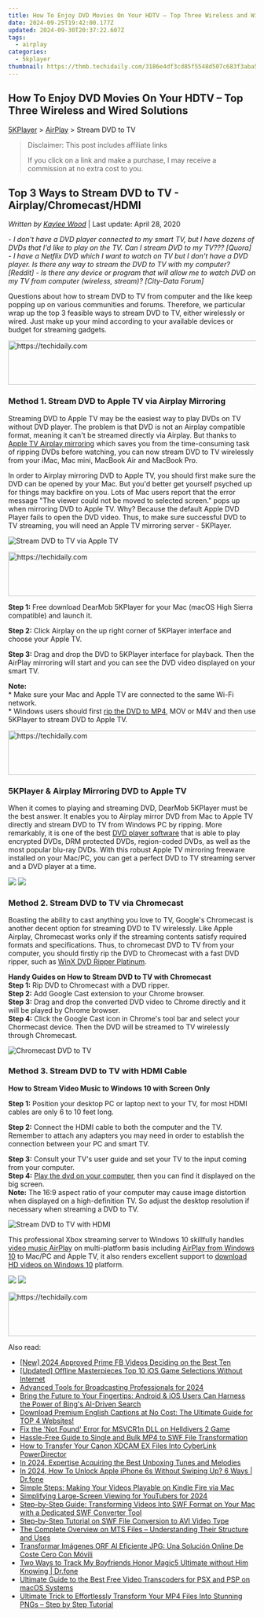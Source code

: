 ```yaml
---
title: How To Enjoy DVD Movies On Your HDTV – Top Three Wireless and Wired Solutions
date: 2024-09-25T19:42:00.177Z
updated: 2024-09-30T20:37:22.607Z
tags:
  - airplay
categories:
  - 5kplayer
thumbnail: https://thmb.techidaily.com/3186e4df3cd85f5548d507c683f3aba596cb59805e7e3afa70cfb9fc8a32b29d.jpg
---
```


## How To Enjoy DVD Movies On Your HDTV – Top Three Wireless and Wired Solutions

[5KPlayer](https://tools.techidaily.com/5kplayer/products/) \> [AirPlay](https://tools.techidaily.com/5kplayer/airplay/) \> Stream DVD to TV

>  Disclaimer: This post includes affiliate links
>
>  If you click on a link and make a purchase, I may receive a commission at no extra cost to you.
>

## Top 3 Ways to Stream DVD to TV - Airplay/Chromecast/HDMI

 _Written by [Kaylee Wood](https://www.quora.com/profile/Amanda-Hu-21)_ | Last update: April 28, 2020

_\- I don't have a DVD player connected to my smart TV, but I have dozens of DVDs that I'd like to play on the TV. Can I stream DVD to my TV??? \[Quora\]_ 
 _\- I have a Netflix DVD which I want to watch on TV but I don't have a DVD player. Is there any way to stream the DVD to TV with my computer? \[Reddit\]_ 
 _\- Is there any device or program that will allow me to watch DVD on my TV from computer (wireless, stream)? \[City-Data Forum\]_ 

Questions about how to stream DVD to TV from computer and the like keep popping up on various communities and forums. Therefore, we particular wrap up the top 3 feasible ways to stream DVD to TV, either wirelessly or wired. Just make up your mind according to your available devices or budget for streaming gadgets.

<!-- affiliate ads begin -->
<a href="https://appsumo.8odi.net/c/5597632/2144287/7443" target="_top" id="2144287">
  <img src="//a.impactradius-go.com/display-ad/7443-2144287" border="0" alt="https://techidaily.com" width="600" height="90"/>
</a>
<img height="0" width="0" src="https://appsumo.8odi.net/i/5597632/2144287/7443" style="position:absolute;visibility:hidden;" border="0" />
<!-- affiliate ads end -->

### Method 1\. Stream DVD to Apple TV via Airplay Mirroring

Streaming DVD to Apple TV may be the easiest way to play DVDs on TV without DVD player. The problem is that DVD is not an Airplay compatible format, meaning it can't be streamed directly via Airplay. But thanks to [Apple TV Airplay mirroring](https://tools.techidaily.com/5kplayer/airplay/) which saves you from the time-consuming task of ripping DVDs before watching, you can now stream DVD to TV wirelessly from your iMac, Mac mini, MacBook Air and MacBook Pro.

In order to Airplay mirroring DVD to Apple TV, you should first make sure the DVD can be opened by your Mac. But you'd better get yourself psyched up for things may backfire on you. Lots of Mac users report that the error message "The viewer could not be moved to selected screen." pops up when mirroring DVD to Apple TV. Why? Because the default Apple DVD Player fails to open the DVD video. Thus, to make sure successful DVD to TV streaming, you will need an Apple TV mirroring server - 5KPlayer. 

![Stream DVD to TV via Apple TV](https://www.5kplayer.com/airplay/img/mirror-desktop-0226.jpg)

<!-- affiliate ads begin -->
<a href="https://appsumo.8odi.net/c/5597632/2118323/7443" target="_top" id="2118323">
  <img src="//a.impactradius-go.com/display-ad/7443-2118323" border="0" alt="https://techidaily.com" width="728" height="90"/>
</a>
<img height="0" width="0" src="https://appsumo.8odi.net/i/5597632/2118323/7443" style="position:absolute;visibility:hidden;" border="0" />
<!-- affiliate ads end -->

**Step 1:** Free download DearMob 5KPlayer for your Mac (macOS High Sierra compatible) and launch it.

**Step 2:** Click Airplay on the up right corner of 5KPlayer interface and choose your Apple TV.

**Step 3:** Drag and drop the DVD to 5KPlayer interface for playback. Then the AirPlay mirroring will start and you can see the DVD video displayed on your smart TV.

**Note:**   
 \* Make sure your Mac and Apple TV are connected to the same Wi-Fi network.  
 \* Windows users should first [rip the DVD to MP4](https://tools.techidaily.com/winxdvd/products/), MOV or M4V and then use 5KPlayer to stream DVD to Apple TV.

<!-- affiliate ads begin -->
<a href="https://appsumo.8odi.net/c/5597632/2068426/7443" target="_top" id="2068426">
  <img src="//a.impactradius-go.com/display-ad/7443-2068426" border="0" alt="https://techidaily.com" width="728" height="90"/>
</a>
<img height="0" width="0" src="https://appsumo.8odi.net/i/5597632/2068426/7443" style="position:absolute;visibility:hidden;" border="0" />
<!-- affiliate ads end -->

### 5KPlayer & Airplay Mirroring DVD to Apple TV

When it comes to playing and streaming DVD, DearMob 5KPlayer must be the best answer. It enables you to Airplay mirror DVD from Mac to Apple TV directly and stream DVD to TV from Windows PC by ripping. More remarkably, it is one of the best [DVD player software](https://en.wikipedia.org/wiki/DVD%5Fplayer#Software) that is able to play encrypted DVDs, DRM protected DVDs, region-coded DVDs, as well as the most popular blu-ray DVDs. With this robust Apple TV mirroring freeware installed on your Mac/PC, you can get a perfect DVD to TV streaming server and a DVD player at a time.

[![](https://www.5kplayer.com/airplay/../button/freedownwhitewin.png)](https://tools.techidaily.com/5kplayer/products/) [![](https://www.5kplayer.com/airplay/../button/freedownbackmac.png)](https://tools.techidaily.com/5kplayer/products/) 

### Method 2\. Stream DVD to TV via Chromecast

Boasting the ability to cast anything you love to TV, Google's Chromecast is another decent option for streaming DVD to TV wirelessly. Like Apple Airplay, Chromecast works only if the streaming contents satisfy required formats and specifications. Thus, to chromecast DVD to TV from your computer, you should firstly rip the DVD to Chromecast with a fast DVD ripper, such as [WinX DVD Ripper Platinum](https://tools.techidaily.com/winxdvd/dvd-ripper-platinum/).

**Handy Guides on How to Stream DVD to TV with Chromecast**   
**Step 1:** Rip DVD to Chromecast with a DVD ripper.   
**Step 2:** Add Google Cast extension to your Chrome browser.  
**Step 3:** Drag and drop the converted DVD video to Chrome directly and it will be played by Chrome browser.  
**Step 4:** Click the Google Cast icon in Chrome's tool bar and select your Chormecast device. Then the DVD will be streamed to TV wirelessly through Chromecast.

![Chromecast DVD to TV](https://www.5kplayer.com/airplay/img/stream-chromecast-to-tv.jpg) 

### Method 3\. Stream DVD to TV with HDMI Cable

**How to Stream Video Music to Windows 10 with Screen Only**

**Step 1:** Position your desktop PC or laptop next to your TV, for most HDMI cables are only 6 to 10 feet long.

**Step 2:** Connect the HDMI cable to both the computer and the TV.   
 Remember to attach any adapters you may need in order to establish the connection between your PC and smart TV.

**Step 3:** Consult your TV's user guide and set your TV to the input coming from your computer.   
**Step 4:** [Play the dvd on your computer](https://tools.techidaily.com/5kplayer/video-music-player/), then you can find it displayed on the big screen.  
**Note:** The 16:9 aspect ratio of your computer may cause image distortion when displayed on a high-definition TV. So adjust the desktop resolution if necessary when streaming a DVD to TV.

![Stream DVD to TV with HDMI](https://www.5kplayer.com/airplay/img/laptop-hdmi-mp-0226.jpg) 

This professional Xbox streaming server to Windows 10 skillfully handles [video music AirPlay](https://tools.techidaily.com/5kplayer/airplay/) on multi-platform basis including [AirPlay from Windows 10](https://tools.techidaily.com/5kplayer/airplay/) to Mac/PC and Apple TV, it also renders excellent support to [download HD videos on Windows 10](https://tools.techidaily.com/5kplayer/youtube-download/) platform.

[![](https://www.5kplayer.com/airplay/../button/freedownwhitewin.png)](https://tools.techidaily.com/5kplayer/products/) [![](https://www.5kplayer.com/airplay/../button/freedownbackmac.png)](https://tools.techidaily.com/5kplayer/products/)

<!-- affiliate ads begin -->
<a href="https://ephamedtechinc.pxf.io/c/5597632/2130533/26400" target="_top" id="2130533">
  <img src="//a.impactradius-go.com/display-ad/26400-2130533" border="0" alt="https://techidaily.com" width="728" height="90"/>
</a>
<img height="0" width="0" src="https://ephamedtechinc.pxf.io/i/5597632/2130533/26400" style="position:absolute;visibility:hidden;" border="0" />
<!-- affiliate ads end -->

<ins class="adsbygoogle"
     style="display:block"
     data-ad-format="autorelaxed"
     data-ad-client="ca-pub-7571918770474297"
     data-ad-slot="1223367746"></ins>

<ins class="adsbygoogle"
     style="display:block"
     data-ad-client="ca-pub-7571918770474297"
     data-ad-slot="8358498916"
     data-ad-format="auto"
     data-full-width-responsive="true"></ins>

<span class="atpl-alsoreadstyle">Also read:</span>
<div><ul>
<li><a href="https://facebook-video-files.techidaily.com/new-2024-approved-prime-fb-videos-deciding-on-the-best-ten/"><u>[New] 2024 Approved Prime FB Videos Deciding on the Best Ten</u></a></li>
<li><a href="https://screen-activity-recording.techidaily.com/updated-offline-masterpieces-top-10-ios-game-selections-without-internet/"><u>[Updated] Offline Masterpieces Top 10 iOS Game Selections Without Internet</u></a></li>
<li><a href="https://article-knowledge.techidaily.com/advanced-tools-for-broadcasting-professionals-for-2024/"><u>Advanced Tools for Broadcasting Professionals for 2024</u></a></li>
<li><a href="https://tech-haven.techidaily.com/bring-the-future-to-your-fingertips-android-and-ios-users-can-harness-the-power-of-bings-ai-driven-search/"><u>Bring the Future to Your Fingertips: Android & iOS Users Can Harness the Power of Bing's AI-Driven Search</u></a></li>
<li><a href="https://media-tips.techidaily.com/download-premium-english-captions-at-no-cost-the-ultimate-guide-for-top-4-websites/"><u>Download Premium English Captions at No Cost: The Ultimate Guide for TOP 4 Websites!</u></a></li>
<li><a href="https://win-blog.techidaily.com/fix-the-not-found-error-for-msvcr1n-dll-on-helldivers-2-game/"><u>Fix the 'Not Found' Error for MSVCR1n DLL on Helldivers 2 Game</u></a></li>
<li><a href="https://media-tips.techidaily.com/hassle-free-guide-to-single-and-bulk-mp4-to-swf-file-transformation/"><u>Hassle-Free Guide to Single and Bulk MP4 to SWF File Transformation</u></a></li>
<li><a href="https://media-tips.techidaily.com/how-to-transfer-your-canon-xdcam-ex-files-into-cyberlink-powerdirector/"><u>How to Transfer Your Canon XDCAM EX Files Into CyberLink PowerDirector</u></a></li>
<li><a href="https://some-techniques.techidaily.com/in-2024-expertise-acquiring-the-best-unboxing-tunes-and-melodies/"><u>In 2024, Expertise Acquiring the Best Unboxing Tunes and Melodies</u></a></li>
<li><a href="https://iphone-unlock.techidaily.com/in-2024-how-to-unlock-apple-iphone-6s-without-swiping-up-6-ways-drfone-by-drfone-ios/"><u>In 2024, How To Unlock Apple iPhone 6s Without Swiping Up? 6 Ways | Dr.fone</u></a></li>
<li><a href="https://media-tips.techidaily.com/simple-steps-making-your-videos-playable-on-kindle-fire-via-mac/"><u>Simple Steps: Making Your Videos Playable on Kindle Fire via Mac</u></a></li>
<li><a href="https://extra-skills.techidaily.com/simplifying-large-screen-viewing-for-youtubers-for-2024/"><u>Simplifying Large-Screen Viewing for YouTubers for 2024</u></a></li>
<li><a href="https://media-tips.techidaily.com/step-by-step-guide-transforming-videos-into-swf-format-on-your-mac-with-a-dedicated-swf-converter-tool/"><u>Step-by-Step Guide: Transforming Videos Into SWF Format on Your Mac with a Dedicated SWF Converter Tool</u></a></li>
<li><a href="https://media-tips.techidaily.com/step-by-step-tutorial-on-swf-file-conversion-to-avi-video-type/"><u>Step-by-Step Tutorial on SWF File Conversion to AVI Video Type</u></a></li>
<li><a href="https://media-tips.techidaily.com/the-complete-overview-on-mts-files-understanding-their-structure-and-uses/"><u>The Complete Overview on MTS Files – Understanding Their Structure and Uses</u></a></li>
<li><a href="https://techtrends.techidaily.com/transformar-imagenes-orf-al-eficiente-jpg-una-solucion-online-de-coste-cero-con-movili/"><u>Transformar Imágenes ORF Al Eficiente JPG: Una Solución Online De Coste Cero Con Móvili</u></a></li>
<li><a href="https://android-location-track.techidaily.com/two-ways-to-track-my-boyfriends-honor-magic5-ultimate-without-him-knowing-drfone-by-drfone-virtual-android/"><u>Two Ways to Track My Boyfriends Honor Magic5 Ultimate without Him Knowing | Dr.fone</u></a></li>
<li><a href="https://media-tips.techidaily.com/1723620221739-ultimate-guide-to-the-best-free-video-transcoders-for-psx-and-psp-on-macos-systems/"><u>Ultimate Guide to the Best Free Video Transcoders for PSX and PSP on macOS Systems</u></a></li>
<li><a href="https://media-tips.techidaily.com/ultimate-trick-to-effortlessly-transform-your-mp4-files-into-stunning-pngs-step-by-step-tutorial/"><u>Ultimate Trick to Effortlessly Transform Your MP4 Files Into Stunning PNGs – Step by Step Tutorial</u></a></li>
</ul></div>


